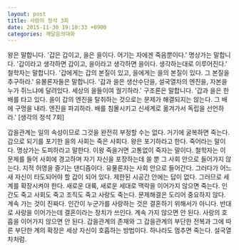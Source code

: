 ```yaml
---
layout: post
title: 사랑의 정석 3회
date: 2015-11-30 19:10:33 +0900
categories: 깨달음의대화
---
```

왕은 말합니다. '갑은 갑이고, 을은 을이다. 어기는 자에겐 죽음뿐이다.' 명상가는 말합니다. '갑이라고 생각하면 갑이고, 을이라고 생각하면 을이다. 생각하는대로 이루어진다.' 철학자는 말합니다. '갑에게는 갑의 본질이 있고, 을에게는 을의 본질이 있다. 그 본질을 추구하라.' 유몰론자들은 말합니다. '갑과 을은 생산수단을, 설국열차의 엔진을, 자본을 누가 쥐느냐에 달려있다. 세상의 을들이여 궐기하라.' 구조론은 말합니다. '갑과 을은 한 배를 타고 있다. 을이 갑의 엔진을 탈취하는 것으로는 문제가 해결되지는 않는다. 그 배에 구멍을 내라. 엔진을 파괴하라. 배를 침몰시키고 신세계로 옮겨가서 독립을 선언하라.' [생각의 정석 7회] 

  


갑을관계는 일의 속성이므로 그것을 완전히 부정할 수는 없다. 거기에 굴복하면 죽는다. 갑으로 되기를 포기한 을의 사회는 죽은 사회다. 왕은 포기하라고 한다. 죽어라는 말이다. 명상가는 도피하라고 말한다. 이왕 죽을거면 고통없이 죽자는 말이다. 철학자는 이 문제를 들어 사회에 경고하며 자기 자신을 포장하는데 쓸 뿐 그 사회 안으로 들어가지 않는다. 지적 허영을 즐기는 댄디즘이다. 유물론자는 사회 안으로 들어간다. 그러다가 어느새 자신이 타도되어야 할 갑이 되어 있다. 제한된 시공간 안에는 답이 없다. 그러므로 세계를 확장시켜야 한다. 새로운 대륙, 새로운 세대로 맥락을 이어가지 않으면 죽는다. 인간도 죽고 사회도 죽고 조직도 죽고 사랑도 죽는다. 문제해결은 도리어 중요하지 않다. 계속 가는 것이 진짜다. 인간이 누군가를 사랑하는 것은 결혼하기 위해서가 아니다. 반대로 사랑을 이어가는데 결혼이라는 장치가 쓰인다. 계속 가지 않으면 안 된다. 사랑의 호흡을 이어가지 않으면 안 된다. 갑을관계의 존재와 그 갑을관계의 부단한 전복과 그에 따른 부단한 계의 확장은 세상 자신이 호흡하는 방법이다. 하나라도 멈추면 죽는다. 설국열차처럼.